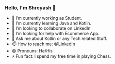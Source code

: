### Hello, I'm Shreyash 👋


- 🔭 I’m currently working as Student.
- 🌱 I’m currently learning Java and Kotlin.
- 👯 I’m looking to collaborate on LinkedIn
- 🤔 I’m looking for help with Ecommerce App.
- 💬 Ask me about Kotlin or any Tech related Stuff.
- 📫 How to reach me: @LinkedIn
- 😄 Pronouns: He/His
- ⚡ Fun fact: I spend my free time in playing Chess.

